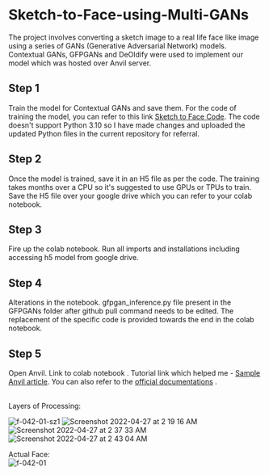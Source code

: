 # Sketch-to-Face-using-Multi-GANs

The project involves converting a sketch image to a real life face like image using a series of GANs (Generative Adversarial Network) models. 
Contextual GANs, GFPGANs and DeOldify were used to implement our model which was hosted over Anvil server. 

## Step 1

Train the model for Contextual GANs and save them. 
For the code of training the model, you can refer to this link [Sketch to Face Code](https://github.com/Malikanhar/Face-Sketch-to-Image-Generation-using-GAN/blob/master/Predict%20Image.ipynb). The code doesn't support Python 3.10 so I have made changes and uploaded the updated Python files in the current repository for referral. 

## Step 2

Once the model is trained, save it in an H5 file as per the code. The training takes months over a CPU so it's suggested to use GPUs or TPUs to train. 
Save the H5 file over your google drive which you can refer to your colab notebook.

## Step 3

Fire up the colab notebook. Run all imports and installations including accessing h5 model from google drive.

## Step 4

Alterations in the notebook. gfpgan_inference.py file present in the GFPGANs folder after github pull command needs to be edited. The replacement of the specific code is provided towards the end in the colab notebook. 

## Step 5

Open Anvil. Link to colab notebook . Tutorial link which helped me - [Sample Anvil article](https://anvil.works/learn/tutorials/deepnote-to-web-app). 
You can also refer to the [official documentations](https://anvil.works/docs/overview) . 

<br />
Layers of Processing: </br>

![f-042-01-sz1](https://user-images.githubusercontent.com/50074241/165392007-a899b570-127c-4158-a1dc-2b3e488998d5.jpg)
![Screenshot 2022-04-27 at 2 19 16 AM](https://user-images.githubusercontent.com/50074241/165392042-93ffca27-dceb-4ca6-ae99-2c04d9942f0b.png)
![Screenshot 2022-04-27 at 2 37 33 AM](https://user-images.githubusercontent.com/50074241/165392609-4aa9aece-9251-4450-a5d8-12e3873bdb6d.png)
![Screenshot 2022-04-27 at 2 43 04 AM](https://user-images.githubusercontent.com/50074241/165393483-cb4b8b28-5b61-4bb9-aa0f-728ecc40f132.png)

Actual Face: <br />
![f-042-01](https://user-images.githubusercontent.com/50074241/165392077-2afc0b5d-d3f4-40ce-98bb-f3a639334e5f.jpg)


